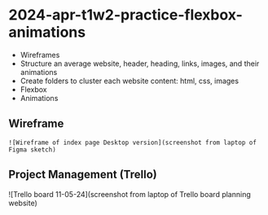 # 2024-apr-t1w2-practice-flexbox-animations

- Wireframes
- Structure an average website, header, heading, links, images, and their animations
- Create folders to cluster each website content: html, css, images
- Flexbox
- Animations

## Wireframe

    ![Wireframe of index page Desktop version](screenshot from laptop of Figma sketch)
 
## Project Management (Trello)
![Trello board 11-05-24](screenshot from laptop of Trello board planning website)